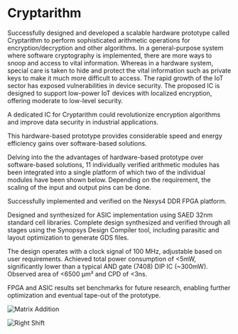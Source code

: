 # Cryptarithm
Successfully designed and developed a scalable hardware prototype called Cryptarithm to perform sophisticated arithmetic operations for encryption/decryption and other algorithms. In a general-purpose system where software cryptography is implemented, there are more ways to snoop and access to vital information. Whereas in a hardware system, special care is taken to hide and protect the vital information such as private keys to make it much more difficult to access.
The rapid growth of the IoT sector has exposed vulnerabilities in device security. The proposed IC is designed to support low-power IoT devices with localized encryption, offering moderate to low-level security.

A dedicated IC for Cryptarithm could revolutionize encryption algorithms and improve data security in industrial applications.

This hardware-based prototype provides considerable speed and energy efficiency gains over software-based solutions.

Delving into the the advantages of hardware-based prototype over software-based solutions, 11 individually verified arithmetic modules has been integrated into a single platform of which two of the individual modules have been shown below. Depending on the requirement, the scaling of the input and output pins can be done.

Successfully implemented and verified on the Nexys4 DDR FPGA platform.

Designed and synthesized for ASIC implementation using SAED 32nm standard cell libraries. Complete design synthesized and verified through all stages using the Synopsys Design Compiler tool, including parasitic and layout optimization to generate GDS files.

The design operates with a clock signal of 100 MHz, adjustable based on user requirements. Achieved total power consumption of <5mW, significantly lower than a typical AND gate (7408) DIP IC (~300mW). Observed area of <6500 µm² and CPD of <3ns.

FPGA and ASIC results set benchmarks for future research, enabling further optimization and eventual tape-out of the prototype.

![Matrix Addition](https://github.com/user-attachments/assets/d2144f7b-7760-472d-9a36-ec31418aac77)

![Right Shift](https://github.com/user-attachments/assets/2e30a080-4146-43d3-b4e5-4fe257a28c16)

